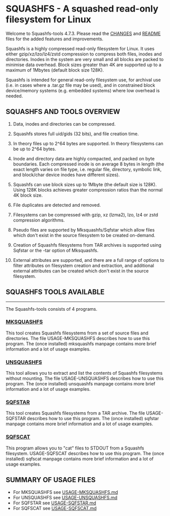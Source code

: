 # SQUASHFS - A squashed read-only filesystem for Linux

Welcome to Squashfs-tools 4.7.3.  Please read the [CHANGES](../../CHANGES.md) and [README](README.md) files for the added features and improvements.

Squashfs is a highly compressed read-only filesystem for Linux.  It uses either gzip/xz/lzo/lz4/zstd compression to compress both files, inodes and directories.  Inodes in the system are very small and all blocks are packed to minimise data overhead. Block sizes greater than 4K are supported up to a maximum of 1Mbytes (default block size 128K).

Squashfs is intended for general read-only filesystem use, for archival use (i.e. in cases where a .tar.gz file may be used), and in constrained block device/memory systems (e.g. embedded systems) where low overhead is
needed.

## SQUASHFS AND TOOLS OVERVIEW

1. Data, inodes and directories can be compressed.

2. Squashfs stores full uid/gids (32 bits), and file creation time.

3. In theory files up to 2^64 bytes are supported.  In theory filesystems can be up to 2^64 bytes.

4. Inode and directory data are highly compacted, and packed on byte boundaries.  Each compressed inode is on average 8 bytes in length (the exact length varies on file type, i.e. regular file, directory, symbolic link, and block/char device inodes have different sizes).

5. Squashfs can use block sizes up to 1Mbyte (the default size is 128K).  Using 128K blocks achieves greater compression ratios than the normal 4K block size.

6. File duplicates are detected and removed.

7. Filesystems can be compressed with gzip, xz (lzma2), lzo, lz4 or zstd compression algorithms.

8. Pseudo files are supported by Mksquashfs/Sqfstar which allow files which don't exist in the source filesystem to be created on-demand.

9. Creation of Squashfs filesystems from TAR archives is supported using Sqfstar or the -tar option of Mksquashfs.

10. External attributes are supported, and there are a full range of options to filter attributes on filesystem creation and extraction, and additional external attributes can be created which don't exist in the source filesystem.


## SQUASHFS TOOLS AVAILABLE
---------------------------

The Squashfs-tools consists of 4 programs.

### [MKSQUASHFS](USAGE-MKSQUASHFS.md)

This tool creates Squashfs filesystems from a set of source files and directories.  The file USAGE-MKSQUASHFS describes how to use this program.  The (once installed) mksquashfs manpage contains more brief information and a lot of usage examples.

### [UNSQUASHFS](USAGE-UNSQUASHFS.md)

This tool allows you to extract and list the contents of Squashfs filesystems without mounting.  The file USAGE-UNSQUASHFS describes how to use this program.  The (once installed) unsquashfs manpage contains more brief information and a lot of usage examples.

### [SQFSTAR](USAGE-SQFSTAR.md)

This tool creates Squashfs filesystems from a TAR archive.  The file USAGE-SQFSTAR describes how to use this program.  The (once installed) sqfstar manpage contains more brief information and a lot of usage examples.

### [SQFSCAT](USAGE-SQFSCAT.md)

This program allows you to "cat" files to STDOUT from a Squashfs filesystem.  USAGE-SQFSCAT describes how to use this program.  The (once installed) sqfscat manpage contains more brief information and a lot of usage examples.

## SUMMARY OF USAGE FILES

- For MKSQUASHFS see [USAGE-MKSQUASHFS.md](USAGE-MKSQUASHFS.md)
- For UNSQUASHFS see [USAGE-UNSQUASHFS.md](USAGE-UNSQUASHFS.md)
- For SQFSTAR see [USAGE-SQFSTAR.md](USAGE-SQFSTAR.md)
- For SQFSCAT see [USAGE-SQFSCAT.md](USAGE-SQFSCAT.md)
